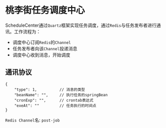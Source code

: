 # 桃李街任务调度中心

ScheduleCenter通过`Quartz`框架实现任务调度，通过`Redis`与任务发布者进行通讯。工作流程为：
- 调度中心订阅`Redis`的`Channel`
- 任务发布者向该`Channel`投递消息
- 调度中心收到消息，开始调度

## 通讯协议
```
{
	"type": 1,          // 消息的类型
	"beanName": "",     // 执行任务的springBean
	"cronExp": "",      // crontab表达式
	"exeAt": ""         // 任务执行的时间点
}
```
`Redis Channel`名: `post-job`